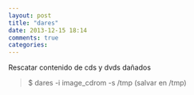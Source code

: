```yaml
---
layout: post
title: "dares"
date: 2013-12-15 18:14
comments: true
categories: 
---
```

Rescatar contenido de cds y dvds dañados

>$ dares -i image_cdrom -s /tmp (salvar en /tmp)

